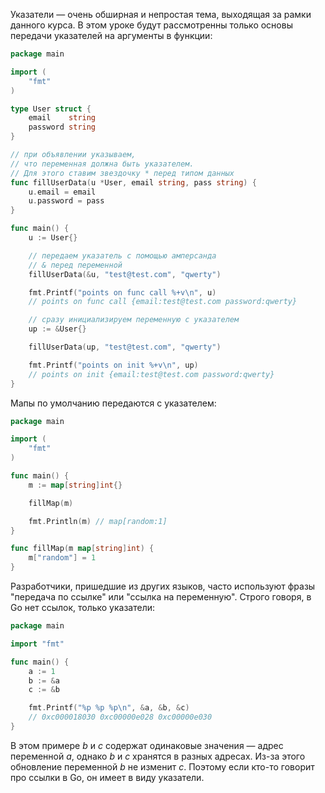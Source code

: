 
Указатели — очень обширная и непростая тема, выходящая за рамки данного курса. В этом уроке будут рассмотренны только основы передачи указателей на аргументы в функции:

```go
package main

import (
	"fmt"
)

type User struct {
	email    string
	password string
}

// при объявлении указываем,
// что переменная должна быть указателем.
// Для этого ставим звездочку * перед типом данных
func fillUserData(u *User, email string, pass string) {
	u.email = email
	u.password = pass
}

func main() {
	u := User{}

	// передаем указатель с помощью амперсанда
	// & перед переменной
	fillUserData(&u, "test@test.com", "qwerty")

	fmt.Printf("points on func call %+v\n", u)
	// points on func call {email:test@test.com password:qwerty}

	// сразу инициализируем переменную с указателем
	up := &User{}

	fillUserData(up, "test@test.com", "qwerty")

	fmt.Printf("points on init %+v\n", up)
	// points on init {email:test@test.com password:qwerty}
}
```

Мапы по умолчанию передаются с указателем:

```go
package main

import (
	"fmt"
)

func main() {
	m := map[string]int{}

	fillMap(m)

	fmt.Println(m) // map[random:1]
}

func fillMap(m map[string]int) {
	m["random"] = 1
}
```

Разработчики, пришедшие из других языков, часто используют фразы "передача по ссылке" или "ссылка на переменную". Строго говоря, в Go нет ссылок, только указатели:

```go
package main

import "fmt"

func main() {
	a := 1
	b := &a
	c := &b

	fmt.Printf("%p %p %p\n", &a, &b, &c)
	// 0xc000018030 0xc00000e028 0xc00000e030
}
```

В этом примере *b* и *c* содержат одинаковые значения — адрес переменной *a*, однако *b* и *c* хранятся в разных адресах. Из-за этого обновление переменной *b* не изменит *c*. Поэтому если кто-то говорит про ссылки в Go, он имеет в виду указатели.
